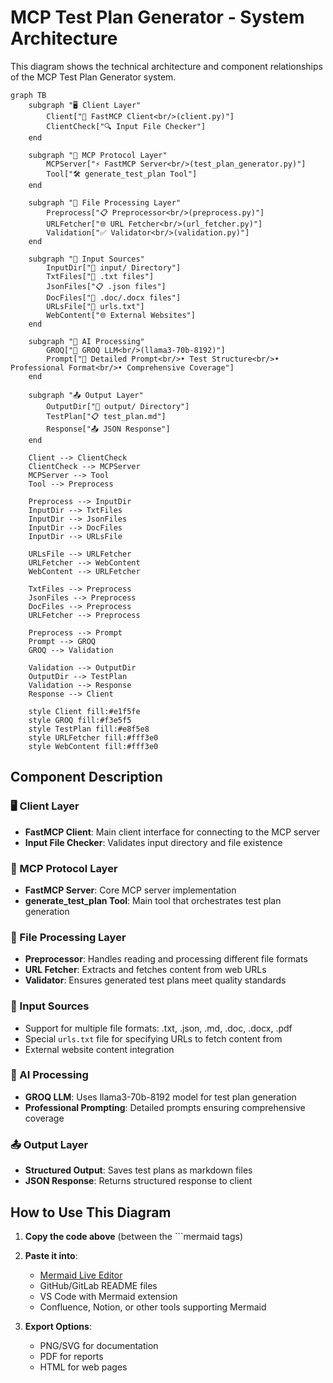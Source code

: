 # MCP Test Plan Generator - System Architecture

This diagram shows the technical architecture and component relationships of the MCP Test Plan Generator system.

```mermaid
graph TB
    subgraph "🖥️ Client Layer"
        Client["📱 FastMCP Client<br/>(client.py)"]
        ClientCheck["🔍 Input File Checker"]
    end
    
    subgraph "🔗 MCP Protocol Layer"
        MCPServer["⚡ FastMCP Server<br/>(test_plan_generator.py)"]
        Tool["🛠️ generate_test_plan Tool"]
    end
    
    subgraph "📂 File Processing Layer"
        Preprocess["📋 Preprocessor<br/>(preprocess.py)"]
        URLFetcher["🌐 URL Fetcher<br/>(url_fetcher.py)"]
        Validation["✅ Validator<br/>(validation.py)"]
    end
    
    subgraph "📁 Input Sources"
        InputDir["📁 input/ Directory"]
        TxtFiles["📝 .txt files"]
        JsonFiles["📋 .json files"]
        DocFiles["📄 .doc/.docx files"]
        URLsFile["🔗 urls.txt"]
        WebContent["🌐 External Websites"]
    end
    
    subgraph "🤖 AI Processing"
        GROQ["🧠 GROQ LLM<br/>(llama3-70b-8192)"]
        Prompt["📝 Detailed Prompt<br/>• Test Structure<br/>• Professional Format<br/>• Comprehensive Coverage"]
    end
    
    subgraph "📤 Output Layer"
        OutputDir["📁 output/ Directory"]
        TestPlan["📋 test_plan.md"]
        Response["📤 JSON Response"]
    end
    
    Client --> ClientCheck
    ClientCheck --> MCPServer
    MCPServer --> Tool
    Tool --> Preprocess
    
    Preprocess --> InputDir
    InputDir --> TxtFiles
    InputDir --> JsonFiles
    InputDir --> DocFiles
    InputDir --> URLsFile
    
    URLsFile --> URLFetcher
    URLFetcher --> WebContent
    WebContent --> URLFetcher
    
    TxtFiles --> Preprocess
    JsonFiles --> Preprocess
    DocFiles --> Preprocess
    URLFetcher --> Preprocess
    
    Preprocess --> Prompt
    Prompt --> GROQ
    GROQ --> Validation
    
    Validation --> OutputDir
    OutputDir --> TestPlan
    Validation --> Response
    Response --> Client
    
    style Client fill:#e1f5fe
    style GROQ fill:#f3e5f5
    style TestPlan fill:#e8f5e8
    style URLFetcher fill:#fff3e0
    style WebContent fill:#fff3e0
```

## Component Description

### **🖥️ Client Layer**
- **FastMCP Client**: Main client interface for connecting to the MCP server
- **Input File Checker**: Validates input directory and file existence

### **🔗 MCP Protocol Layer**
- **FastMCP Server**: Core MCP server implementation
- **generate_test_plan Tool**: Main tool that orchestrates test plan generation

### **📂 File Processing Layer**
- **Preprocessor**: Handles reading and processing different file formats
- **URL Fetcher**: Extracts and fetches content from web URLs
- **Validator**: Ensures generated test plans meet quality standards

### **📁 Input Sources**
- Support for multiple file formats: .txt, .json, .md, .doc, .docx, .pdf
- Special `urls.txt` file for specifying URLs to fetch content from
- External website content integration

### **🤖 AI Processing**
- **GROQ LLM**: Uses llama3-70b-8192 model for test plan generation
- **Professional Prompting**: Detailed prompts ensuring comprehensive coverage

### **📤 Output Layer**
- **Structured Output**: Saves test plans as markdown files
- **JSON Response**: Returns structured response to client

## How to Use This Diagram

1. **Copy the code above** (between the ```mermaid tags)
2. **Paste it into**:
   - [Mermaid Live Editor](https://mermaid.live/)
   - GitHub/GitLab README files
   - VS Code with Mermaid extension
   - Confluence, Notion, or other tools supporting Mermaid

3. **Export Options**:
   - PNG/SVG for documentation
   - PDF for reports
   - HTML for web pages 